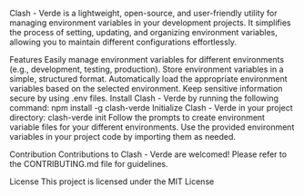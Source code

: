 Clash - Verde is a lightweight, open-source, and user-friendly utility for managing environment variables in your development projects. It simplifies the process of setting, updating, and organizing environment variables, allowing you to maintain different configurations effortlessly.

Features
Easily manage environment variables for different environments (e.g., development, testing, production).
Store environment variables in a simple, structured format.
Automatically load the appropriate environment variables based on the selected environment.
Keep sensitive information secure by using .env files.
Install Clash - Verde by running the following command:
npm install -g clash-verde
Initialize Clash - Verde in your project directory:
clash-verde init
Follow the prompts to create environment variable files for your different environments.
Use the provided environment variables in your project code by importing them as needed.

Contribution
Contributions to Clash - Verde are welcomed! Please refer to the CONTRIBUTING.md file for guidelines.

License
This project is licensed under the MIT License
